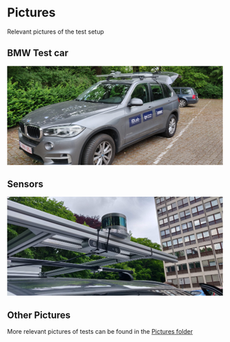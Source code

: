 # Pictures

Relevant pictures of the test setup

## BMW Test car

![bmw](BMW.jpg)

## Sensors

![sensors](Sensors.jpg)

## Other Pictures

More relevant pictures of tests can be found in the [Pictures folder](../Pictures)